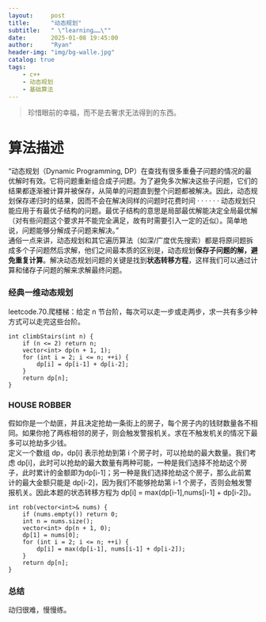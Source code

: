 ```yaml
---
layout:     post
title:      "动态规划"
subtitle:   " \"learning……\""
date:       2025-01-08 19:45:00
author:     "Ryan"
header-img: "img/bg-walle.jpg"
catalog: true
tags:
    - c++
    - 动态规划
    - 基础算法
---
```


> 珍惜眼前的幸福，而不是去奢求无法得到的东西。

# 算法描述  
“动态规划（Dynamic Programming, DP）在查找有很多重叠子问题的情况的最优解时有效。它将问题重新组合成子问题。为了避免多次解决这些子问题，它们的结果都逐渐被计算并被保存，从简单的问题直到整个问题都被解决。因此，动态规划保存递归时的结果，因而不会在解决同样的问题时花费时间 · · · · · · 动态规划只能应用于有最优子结构的问题。最优子结构的意思是局部最优解能决定全局最优解（对有些问题这个要求并不能完全满足，故有时需要引入一定的近似）。简单地说，问题能够分解成子问题来解决。”   
通俗一点来讲，动态规划和其它遍历算法（如深/广度优先搜索）都是将原问题拆成多个子问题然后求解，他们之间最本质的区别是，动态规划**保存子问题的解，避免重复计算**。解决动态规划问题的关键是找到**状态转移方程**，这样我们可以通过计算和储存子问题的解来求解最终问题。  


### 经典一维动态规划  
leetcode.70.爬楼梯：给定 n 节台阶，每次可以走一步或走两步，求一共有多少种方式可以走完这些台阶。

````
int climbStairs(int n) {
    if (n <= 2) return n;
    vector<int> dp(n + 1, 1);
    for (int i = 2; i <= n; ++i) {
        dp[i] = dp[i-1] + dp[i-2];
    }
    return dp[n];
}
````

### HOUSE ROBBER  
假如你是一个劫匪，并且决定抢劫一条街上的房子，每个房子内的钱财数量各不相同。如果你抢了两栋相邻的房子，则会触发警报机关。求在不触发机关的情况下最多可以抢劫多少钱。  
定义一个数组 dp，dp[i] 表示抢劫到第 i 个房子时，可以抢劫的最大数量。我们考虑 dp[i]，此时可以抢劫的最大数量有两种可能，一种是我们选择不抢劫这个房子，此时累计的金额即为dp[i-1]；另一种是我们选择抢劫这个房子，那么此前累计的最大金额只能是 dp[i-2]，因为我们不能够抢劫第 i-1 个房子，否则会触发警报机关。因此本题的状态转移方程为 dp[i] = max(dp[i-1],nums[i-1] + dp[i-2])。

````
int rob(vector<int>& nums) {
    if (nums.empty()) return 0;
    int n = nums.size();
    vector<int> dp(n + 1, 0);
    dp[1] = nums[0];
    for (int i = 2; i <= n; ++i) {
        dp[i] = max(dp[i-1], nums[i-1] + dp[i-2]);
    }
    return dp[n];
}
````

### 总结  
动归很难，慢慢练。  











